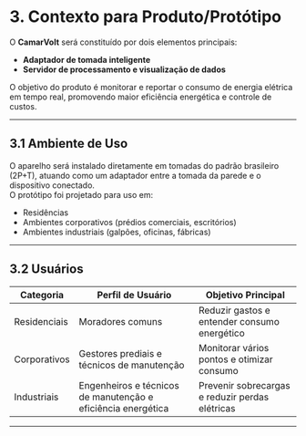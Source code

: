 # 3. Contexto para Produto/Protótipo

O **CamarVolt** será constituído por dois elementos principais:

- **Adaptador de tomada inteligente**  
- **Servidor de processamento e visualização de dados**

O objetivo do produto é monitorar e reportar o consumo de energia elétrica em tempo real, promovendo maior eficiência energética e controle de custos.

---

## 3.1 Ambiente de Uso

O aparelho será instalado diretamente em tomadas do padrão brasileiro (2P+T), atuando como um adaptador entre a tomada da parede e o dispositivo conectado.  
O protótipo foi projetado para uso em:

- Residências  
- Ambientes corporativos (prédios comerciais, escritórios)  
- Ambientes industriais (galpões, oficinas, fábricas)  

---

## 3.2 Usuários

| Categoria     | Perfil de Usuário                                         | Objetivo Principal                          |
|---------------|-----------------------------------------------------------|---------------------------------------------|
| Residenciais  | Moradores comuns                                          | Reduzir gastos e entender consumo energético |
| Corporativos  | Gestores prediais e técnicos de manutenção                | Monitorar vários pontos e otimizar consumo  |
| Industriais   | Engenheiros e técnicos de manutenção e eficiência energética | Prevenir sobrecargas e reduzir perdas elétricas |

---
